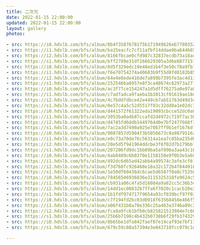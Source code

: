 ```yaml
---
title: 二次元
date: 2022-01-15 22:00:00
updated: 2022-01-15 22:00:00
layout: gallery
photos:

- src: https://i0.hdslb.com/bfs/album/8b4f3587678175b171949626eb778035298d377a.png
- src: https://i1.hdslb.com/bfs/album/ba15eacfc7cf11afbf14ddae0ba644665b9ddb00.jpg
- src: https://i2.hdslb.com/bfs/album/8166fbcae0cfd987c32837ecdb73a18acb615c40.jpg
- src: https://s1.hdslb.com/bfs/album/bff2789e31df166629305a3d6e8877157fa6ad47.jpg
- src: https://i0.hdslb.com/bfs/album/0d5f329edc19e48ed1b4f3e50c78a9fb1d00ef56.jpg
- src: https://i1.hdslb.com/bfs/album/f6e70754274a40683b9f55d8fd8182b85403c32a.jpg
- src: https://i2.hdslb.com/bfs/album/64e4e8ede416de7a899b7395fe3ac4d13ec18ca4.jpg
- src: https://s1.hdslb.com/bfs/album/252546ba8957e8f3ca48674c62973a27777772c4.jpg
- src: https://i0.hdslb.com/bfs/album/ac3f77ce154247a1d5dff76275a0e97a0c536457.jpg
- src: https://i1.hdslb.com/bfs/album/c7adfadca9faeba1b1013cf01619ae18e4839c3e.jpg
- src: https://i2.hdslb.com/bfs/album/4c7bddfdbce42e449cb7ab51763d49d3c0a04588.png
- src: https://s1.hdslb.com/bfs/album/0e57c4a5c52d5517f03c32dd8a1e02dc72f35dfd.jpg
- src: https://i0.hdslb.com/bfs/album/d441572f61322eda19093cbcce52dc0a8c3eb664.jpg
- src: https://i1.hdslb.com/bfs/album/3053ba0a4b87ccafd2d4972c719f7ac3835065d2.png
- src: https://i2.hdslb.com/bfs/album/d4745fd6ddb1449764d0e7bf2477668f3f8f7d06.jpg
- src: https://s1.hdslb.com/bfs/album/7ac2a3d7490a925e70b7ff9b1ef1676df8bde111.png
- src: https://i0.hdslb.com/bfs/album/9087857d5904f3b5056673c9a9879516a1b452b0.png
- src: https://i1.hdslb.com/bfs/album/e0c73a70de76c56314a1ea7c05ba235d64349130.png
- src: https://i2.hdslb.com/bfs/album/20e5d5f941964ddcbe3f6f02d7b179bb74499609.png
- src: https://s1.hdslb.com/bfs/album/207206fd9dc1bb09ba5af896a3aa43c16c804d9b.png
- src: https://i0.hdslb.com/bfs/album/4ab8489c6b0370e1158150e9f0b3e5a606e83d93.jpg
- src: https://i1.hdslb.com/bfs/album/492dc6d65ad42abb4a99574c3afe3cf6f85f66da.jpg
- src: https://i2.hdslb.com/bfs/album/f3d768fc926468e18a32c172b4f844918177ba61.jpg
- src: https://s1.hdslb.com/bfs/album/1e50df60436dc6cae5d6587f0a0c75358f747998.jpg
- src: https://i0.hdslb.com/bfs/album/78456546936836e3115325318fe9624c5584d97e.jpg
- src: https://i1.hdslb.com/bfs/album/cb931a06c4fa5d16084a9a82cc5c36b34c857b5b.jpg
- src: https://i2.hdslb.com/bfs/album/14dd1ec00832b7ffa6f7020c1cacb20e2d1c7609.jpg
- src: https://s1.hdslb.com/bfs/album/1b1fdf974717f9654a93cf039bcf97f03fb60b6f.jpg
- src: https://i0.hdslb.com/bfs/album/c7f194fd2bc03d0918f63568458e466f5d5e0acb.jpg
- src: https://i1.hdslb.com/bfs/album/a06f431b8a78e336c25a463a3746a89c381cf2fe.jpg
- src: https://i2.hdslb.com/bfs/album/fca9a9fc61bfb0cb825821513984e7c660df89ad.jpg
- src: https://s1.hdslb.com/bfs/album/25b6b7198c4b432b0738b6f29fb37432954dc5a2.jpg
- src: https://i0.hdslb.com/bfs/album/0b65be1dfa842faef07e14caf93e7bf1778b710a.jpg
- src: https://s1.hdslb.com/bfs/album/679c59c88a57394e3e843710fcc979c1d1ced7fb.jpg

---
```

